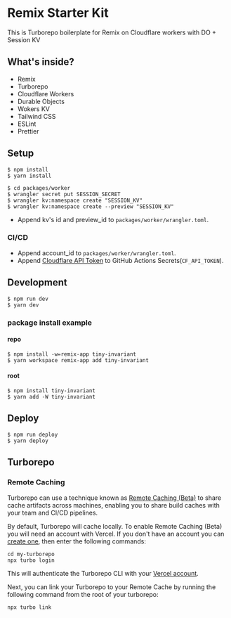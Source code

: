 # Remix Starter Kit

This is Turborepo boilerplate for Remix on Cloudflare workers with DO + Session KV

## What's inside?

- Remix
- Turborepo
- Cloudflare Workers
- Durable Objects
- Wokers KV
- Tailwind CSS
- ESLint
- Prettier

## Setup

```
$ npm install
$ yarn install
```

```
$ cd packages/worker
$ wrangler secret put SESSION_SECRET
$ wrangler kv:namespace create "SESSION_KV"
$ wrangler kv:namespace create --preview "SESSION_KV"
```

- Append kv's id and preview_id to `packages/worker/wrangler.toml`.
### CI/CD

- Append account_id to `packages/worker/wrangler.toml`.
- Append [Cloudflare API Token](https://dash.cloudflare.com/profile/api-tokens) to GitHub Actions Secrets(`CF_API_TOKEN`).

## Development

```
$ npm run dev
$ yarn dev
```

### package install example

#### repo

```
$ npm install -w=remix-app tiny-invariant
$ yarn workspace remix-app add tiny-invariant
```

#### root

```
$ npm install tiny-invariant
$ yarn add -W tiny-invariant
```

## Deploy

```
$ npm run deploy
$ yarn deploy
```

## Turborepo
### Remote Caching

Turborepo can use a technique known as [Remote Caching (Beta)](https://turborepo.org/docs/core-concepts/remote-caching) to share cache artifacts across machines, enabling you to share build caches with your team and CI/CD pipelines.

By default, Turborepo will cache locally. To enable Remote Caching (Beta) you will need an account with Vercel. If you don't have an account you can [create one](https://vercel.com/signup), then enter the following commands:

```
cd my-turborepo
npx turbo login
```

This will authenticate the Turborepo CLI with your [Vercel account](https://vercel.com/docs/concepts/personal-accounts/overview).

Next, you can link your Turborepo to your Remote Cache by running the following command from the root of your turborepo:

```
npx turbo link
```